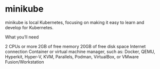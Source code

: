 # minikube
minikube is local Kubernetes, focusing on making it easy to learn and develop for Kubernetes.

What you’ll need

2 CPUs or more
2GB of free memory
20GB of free disk space
Internet connection
Container or virtual machine manager, such as: Docker, QEMU, Hyperkit, Hyper-V, KVM, Parallels, Podman, VirtualBox, or VMware Fusion/Workstation

